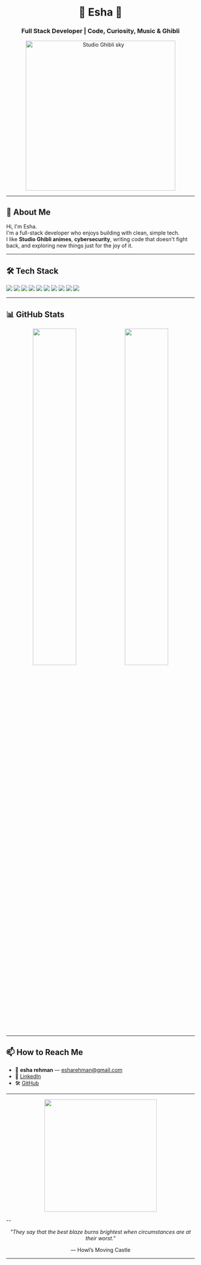 <h1 align="center">🌿 Esha 🌿</h1>
<h3 align="center">Full Stack Developer | Code, Curiosity, Music & Ghibli </h3>

<p align="center">
  <img src="https://i.pinimg.com/originals/e7/0e/3b/e70e3b172cf86a01cc7e6be137aef1c0.gif" alt="Studio Ghibli sky" width="400"/>
</p>

---

## 🍃 About Me
Hi, I'm Esha.  
I'm a full-stack developer who enjoys building with clean, simple tech.  
I like **Studio Ghibli animes**, **cybersecurity**, writing code that doesn't fight back, and exploring new things just for the joy of it.

---

## 🛠️ Tech Stack
<p>
  <img src="https://img.shields.io/badge/Python-4B8BBE?style=flat&logo=python&logoColor=white"/>
  <img src="https://img.shields.io/badge/Javascript-F7DF1E?style=flat&logo=javascript&logoColor=black"/>
  <img src="https://img.shields.io/badge/Node.js-6DA55F?style=flat&logo=node.js&logoColor=white"/>
  <img src="https://img.shields.io/badge/Tailwind_CSS-38B2AC?style=flat&logo=tailwind-css&logoColor=white"/>
  <img src="https://img.shields.io/badge/FastAPI-009688?style=flat&logo=fastapi&logoColor=white"/>
  <img src="https://img.shields.io/badge/Flask-000000?style=flat&logo=flask&logoColor=white"/>
  <img src="https://img.shields.io/badge/Express.js-404D59?style=flat&logo=express&logoColor=white"/>
  <img src="https://img.shields.io/badge/MongoDB-4EA94B?style=flat&logo=mongodb&logoColor=white"/>
  <img src="https://img.shields.io/badge/SQL-4479A1?style=flat&logo=mysql&logoColor=white"/>
  <img src="https://img.shields.io/badge/Firebase-FFCA28?style=flat&logo=firebase&logoColor=black"/>
</p>

---

## 📊 GitHub Stats
<p align="center">
  <img src="https://github-readme-stats.vercel.app/api?username=BuildWithEsha&show_icons=true&theme=calm" width="48%" />
  <img src="https://github-readme-stats.vercel.app/api/top-langs/?username=BuildWithEsha&layout=compact&theme=calm" width="48%" />
</p>

---

## 📫 How to Reach Me
- 📧 **esha rehman** — [esharehman@gmail.com](mailto:esharehman@gmail.com)
- 💼 [LinkedIn](https://www.linkedin.com/in/esha-codeandchaos/)
- 🛠️ [GitHub](https://github.com/BuildWithEsha)

---

<p align="center">
  <img src="https://64.media.tumblr.com/4f7dbe85f3f7aebbbd19e8bb6e71eacb/tumblr_pcdgafry4A1t9r5q0o1_500.gif" width="300" />
</p>--

<p align="center"><i>"They say that the best blaze burns brightest when circumstances are at their worst."</i></p>
<p align="center">— Howl’s Moving Castle</p>

---
